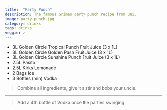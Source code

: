 ```yaml
---
title:  "Party Punch"
description: The famous Grimes party punch recipe from uni.
image: party-punch.jpg
category: drinks
tags: drinks
veggie: ✓
---
```


* 3L Golden Circle Tropical Punch Fruit Juice (3 x 1L)
* 3L Golden Circle  Golden Pash Fruit Juice (3 x 1L)
* 3L Golden Circle  Sunshine Punch Fruit Juice (3 x 1L)
* 2.5L Pasito
* 2.5L Kirks Lemonade
* 2 Bags Ice
* 3 Bottles (min) Vodka

> Combine all ingredients, give it a stir and bobs your uncle.

--- 

> Add a 4th bottle of Vodka once the parties swinging
